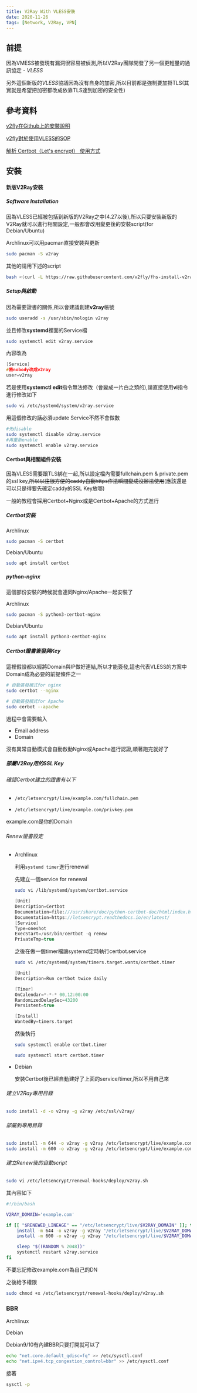 ```yaml
---
title: V2Ray With VLESS安裝
date: 2020-11-26
tags: [Network, V2Ray, VPN]
---
```


## 前提

因為VMESS被發現有漏洞很容易被偵測,所以V2Ray團隊開發了另一個更輕量的通訊協定 - *VLESS*

另外這個新版的*VLESS*協議因為沒有自身的加密,所以目前都是強制要加掛TLS(其實就是希望把加密都改成依靠TLS達到加密的安全性)

## 參考資料

[v2fly在Github上的安裝說明](https://github.com/v2fly/fhs-install-v2ray)

[v2fly對於使用VLESS的SOP](https://github.com/v2fly/fhs-install-v2ray/wiki/To-use-the-VLESS-protocol)

[解析 Certbot（Let's encrypt） 使用方式](https://andyyou.github.io/2019/04/13/how-to-use-certbot/)

## 安裝

#### 新版V2Ray安裝

##### Software Installation

因為VLESS已經被包括到新版的V2Ray之中(4.27以後),所以只要安裝新版的V2Ray就可以進行相關設定,一般都會改用變更後的安裝script(for Debian/Ubuntu)

Archlinux可以用pacman直接安裝與更新

```bash
sudo pacman -S v2ray
```

其他的請用下述的script

```bash
bash <(curl -L https://raw.githubusercontent.com/v2fly/fhs-install-v2ray/master/install-release.sh)
```

##### Setup與啟動

因為需要證書的關係,所以會建議創建**v2ray**帳號

```bash
sudo useradd -s /usr/sbin/nologin v2ray
```

並且修改**systemd**裡面的Service檔

```bash
sudo systemctl edit v2ray.service
```

內容改為

```c
[Service]
#將nobody改成v2ray
user=v2ray
```

若是使用**systemctl edit**指令無法修改（會變成一片白之類的),請直接使用**vi**指令進行修改如下

```bash
sudo vi /etc/systemd/system/v2ray.service
```

用這個修改的話必須update Service不然不會做數

```bash
#先disable
sudo systemctl disable v2ray.service
#再重新enable
sudo systemctl enable v2ray.service
```

#### Certbot與相關組件安裝

因為VLESS需要跟TLS綁在一起,所以設定檔內需要fullchain.pem & private.pem的ssl key,~~所以以往很方便的caddy自動https作法瞬間變成沒辦法使用~~(應該還是可以只是得要先確定caddy的SSL Key放哪)

一般的教程會採用Certbot+Nginx或是Certbot+Apache的方式進行

##### Certbot安裝

Archlinux

```bash
sudo pacman -S certbot
```

Debian/Ubuntu

```bash
sudo apt install certbot
```

##### python-nginx

這個部份安裝的時候就會連同Nginx/Apache一起安裝了

Archlinux

```bash
sudo pacman -S python3-certbot-nginx
```

Debian/Ubuntu

```bash
sudo apt install python3-certbot-nginx
```

##### Certbot證書簽發與Key

這裡假設都以經將Domain與IP做好連結,所以才能簽發,這也代表VLESS的方案中Domain成為必要的前提條件之一

```bash
# 自動簽發模式for nginx
sudo certbot --nginx

# 自動簽發模式for Apache
sudo cerbot --apache
```

過程中會需要輸入

* Email address
* Domain

沒有異常自動模式會自動啟動Nginx或Apache進行認證,順著跑完就好了

##### 部屬V2Ray用的SSL Key

###### 確認Certbot建立的證書有以下

* `/etc/letsencrypt/live/example.com/fullchain.pem`

* `/etc/letsencrypt/live/example.com/privkey.pem`

example.com是你的Domain

###### Renew證書設定

* Archlinux

  利用`systemd timer`進行renewal

  先建立一個service for renewal

  ```bash
  sudo vi /lib/systemd/system/certbot.service
  ```

  ```c
  [Unit]
  Description=Certbot
  Documentation=file:///usr/share/doc/python-certbot-doc/html/index.html
  Documentation=https://letsencrypt.readthedocs.io/en/latest/
  [Service]
  Type=oneshot
  ExecStart=/usr/bin/certbot -q renew
  PrivateTmp=true
  ```

  之後在做一個timer檔讓systemd定時執行certbot.service

  ```bash
  sudo vi /etc/systemd/system/timers.target.wants/certbot.timer
  ```

  ```c
  [Unit]
  Description=Run certbot twice daily
  
  [Timer]
  OnCalendar=*-*-* 00,12:00:00
  RandomizedDelaySec=43200
  Persistent=true
  
  [Install]
  WantedBy=timers.target
  ```

  然後執行

  ```bash
  sudo systemctl enable certbot.timer
  ```

  ```bash
  sudo systemctl start certbot.timer
  ```

* Debian

  安裝Certbot後已經自動建好了上面的service/timer,所以不用自己來

###### 建立V2Ray專用目錄

```bash
sudo install -d -o v2ray -g v2ray /etc/ssl/v2ray/
```

###### 部屬到專用目錄

```bash
sudo install -m 644 -o v2ray -g v2ray /etc/letsencrypt/live/example.com/fullchain.pem -t /etc/ssl/v2ray/
sudo install -m 600 -o v2ray -g v2ray /etc/letsencrypt/live/example.com/privkey.pem -t /etc/ssl/v2ray/
```

###### 建立Renew後的自動script

```bash
sudo vi /etc/letsencrypt/renewal-hooks/deploy/v2ray.sh
```

其內容如下

```bash
#!/bin/bash

V2RAY_DOMAIN='example.com'

if [[ "$RENEWED_LINEAGE" == "/etc/letsencrypt/live/$V2RAY_DOMAIN" ]]; then
    install -m 644 -o v2ray -g v2ray "/etc/letsencrypt/live/$V2RAY_DOMAIN/fullchain.pem" -t /etc/ssl/v2ray/
    install -m 600 -o v2ray -g v2ray "/etc/letsencrypt/live/$V2RAY_DOMAIN/privkey.pem" -t /etc/ssl/v2ray/

    sleep "$((RANDOM % 2048))"
    systemctl restart v2ray.service
fi
```

不要忘記修改example.com為自己的DN

之後給予權限

```bash
sudo chmod +x /etc/letsencrypt/renewal-hooks/deploy/v2ray.sh
```

### BBR

Archlinux

Debian

Debian9/10有內建BBR只要打開就可以了

```bash
echo "net.core.default_qdisc=fq" >> /etc/sysctl.conf
echo "net.ipv4.tcp_congestion_control=bbr" >> /etc/sysctl.conf
```

接著

```bash
sysctl -p
```

